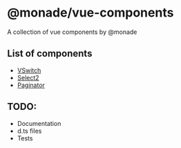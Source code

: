 # @monade/vue-components

A collection of vue components by @monade

## List of components
- [VSwitch](docs/components/VSwitch.md)
- [Select2](docs/components/Select2.md)
- [Paginator](docs/components/VPaginator.md)

## TODO:
- Documentation
- d.ts files
- Tests
